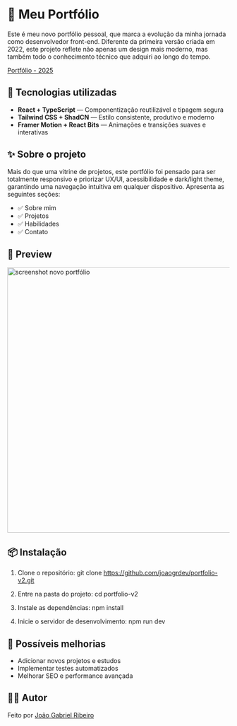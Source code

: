# 🌟 Meu Portfólio

Este é meu novo portfólio pessoal, que marca a evolução da minha jornada como desenvolvedor front-end. Diferente da primeira versão criada em 2022, este projeto reflete não apenas um design mais moderno, mas também todo o conhecimento técnico que adquiri ao longo do tempo.

<a href="https://joaogrdev.github.io/portfolio" target="_blank">Portfólio - 2025</a>

## 🚀 Tecnologias utilizadas

- **React + TypeScript** — Componentização reutilizável e tipagem segura
- **Tailwind CSS + ShadCN** — Estilo consistente, produtivo e moderno
- **Framer Motion + React Bits** — Animações e transições suaves e interativas

## ✨ Sobre o projeto

Mais do que uma vitrine de projetos, este portfólio foi pensado para ser totalmente responsivo e priorizar UX/UI, acessibilidade e dark/light theme, garantindo uma navegação intuitiva em qualquer dispositivo.
Apresenta as seguintes seções:

- ✅ Sobre mim
- ✅ Projetos
- ✅ Habilidades
- ✅ Contato

## 📸 Preview

<img src="https://i.postimg.cc/KzfLx1YW/print-portfolio-preto.png" alt="screenshot novo portfólio" style="width: 600px;">

## 📦 Instalação

1. Clone o repositório:
git clone https://github.com/joaogrdev/portfolio-v2.git

2. Entre na pasta do projeto:
cd portfolio-v2

3. Instale as dependências:
npm install


4. Inicie o servidor de desenvolvimento:
npm run dev

## 📌 Possíveis melhorias

- Adicionar novos projetos e estudos
- Implementar testes automatizados
- Melhorar SEO e performance avançada

## 🧑‍💻 Autor
Feito por <a href='https://www.linkedin.com/in/joaogrs/' target='_blank'>João Gabriel Ribeiro</a>
